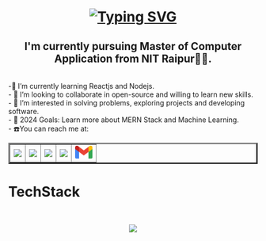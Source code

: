 <h1 align = "center">
<a href="https://git.io/typing-svg"><img src="https://readme-typing-svg.herokuapp.com?font=Fira+Code&size=75&duration=1500&pause=600&color=0CE82B&background=000000EE&center=true&vCenter=true&multiline=true&width=1920&height=384&lines=Hello+there!;My+name+is+Shivam+Tiwari%2C+;Welcome+to+my+Github+Profile" alt="Typing SVG" /></a>
</h1>
<h2  align = "center">I'm currently pursuing Master of Computer Application from NIT Raipur🧑‍🎓.</h2>
<br/>
 -🌱  I’m currently learning  Reactjs and Nodejs.<br/>
- 👯 I’m looking to collaborate in open-source and willing to learn new skills.<br/>
- 👀 I’m interested in solving problems, exploring projects and developing software.<br/>
- 🥅 2024 Goals: Learn more about MERN Stack and  Machine Learning.<br/>
- ☎️You can reach me at:
  <br/>
  <table border="3" radius="20">
    <td><a href="https://wa.me/9893587096" target="_blank"> <img align="center" src="https://user-images.githubusercontent.com/74038190/235294019-40007353-6219-4ec5-b661-b3c35136dd0b.gif" width="45px" /> </a></td>
    <td><a href="https://www.linkedin.com/in/shivam-tiwari-013428254/" target="_blank"> <img align="center" src="https://user-images.githubusercontent.com/74038190/235294012-0a55e343-37ad-4b0f-924f-c8431d9d2483.gif" width="45px" /> </a></td>
    <td><a href="https://www.instagram.com/shivam_tiwari7170/" target="_blank"> <img align="center" src="https://user-images.githubusercontent.com/74038190/235294013-a33e5c43-a01c-43f6-b44d-a406d8b4ab75.gif" width="45px" /> </a></td>
    <td><a href="https://twitter.com/ShivamT93907806" target="_blank"> <img align="center" src="https://user-images.githubusercontent.com/74038190/235294011-b8074c31-9097-4a65-a594-4151b58743a8.gif" width="45px" /> </a></td>
    <td><a href="https://mail.google.com/mail/u/0/?fs=1&to=shivamnit987@gmail.com&tf=cm" target="_blank">  <img src="https://github.com/AkashSingh3031/AkashSingh3031/blob/main/images/Social%20Media/Gmail_icon_(2020).svg" width="35px"/> </a></td>
  </table>
 <h1 font="bold">TechStack</h1>
<br/>
 <p align="center" gap="5px">
  <a href="https://skillicons.dev">
    <img src="https://skillicons.dev/icons?i=js,html,css,nodejs,react,nextjs,redux,saas,tailwind,c,cpp,py,express,git,github,materialui,mongdb,postman,vscode" />
  </a>
</p>
 <br/>
 
